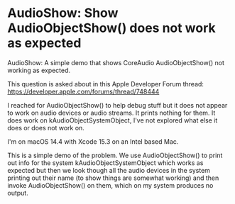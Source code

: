 # AudioShow: Show AudioObjectShow() does not work as expected

 AudioShow: A simple demo that shows CoreAudio AudioObjectShow()
 not working as expected.
 
 This question is asked about in this Apple Developer Forum thread:
 https://developer.apple.com/forums/thread/748444

 I reached for AudioObjectShow() to help debug stuff but it does not
 appear to work on audio devices or audio streams. It prints nothing for
 them. It does work on kAudioObjectSystemObject, I've not explored what
 else it does or does not work on.
 
 I'm on macOS 14.4 with Xcode 15.3 on an Intel based Mac.

 This is a simple demo of the problem. We use AudioObjectShow() to print
 out info for the system kAudioObjectSystemObject which works as expected
 but then we look though all the audio devices in the system printing out
 their name (to show things are somewhat working) and then invoke
 AudioObjectShow() on them, which on my system produces no output. 
 
